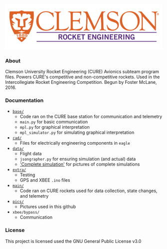 ![CURocket Logo](pics/logo.png)

### About
Clemson University Rocket Engineering (CURE) Avionics subteam program files. 
Powers CURE's competitive and non-competitive rockets. Used in the 
Intercollegiate Rocket Engineering Competition. Begun by Foster McLane, 2016.

### Documentation
* [`base/`](base/)
  * Code ran on the CURE base station for communication and telemetry
  * `main.py` for basic communication
  * `mpl.py` for graphical interpretation
  * `mpl_simulator.py` for simulating graphical interpretation
* [`cad/`](/cad)
  * Files for electrically engineering components in `eagle`
* [`data/`](data/)
  * Flight data
  * `jsongrapher.py` for ensuring simulation (and actual) data 
  * ['Complete simulation'](data/sim_data_graphed) for pictures of complete simulations
* [`extra/`](extra/)
  * Testing
  * GPS and XBEE `.ino` files
* [`main/`](main/)
  * Code ran on CURE rockets used for data collection, state changes, and telemetry
* [`pics/`](pics/)
  * Pictures used in this github
* `xbee/bypass/`
  * Communication

### License
This project is licensed used the GNU General Public License v3.0

